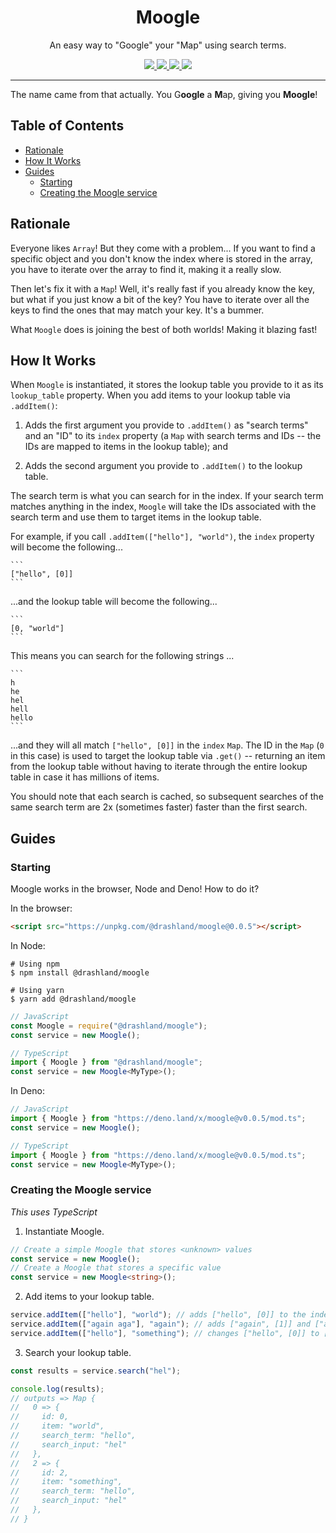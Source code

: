 <p align="center">
  <!--<img height="200" src="./logo.svg" alt="Moogle logo">-->
  <h1 align="center">Moogle</h1>
</p>
<p align="center">An easy way to "Google" your "Map" using search terms.</p>
<p align="center">
  <a href="https://github.com/drashland/moogle/releases">
    <img src="https://img.shields.io/github/release/drashland/moogle.svg?color=bright_green&label=latest">
  </a>
  <a href="https://github.com/drashland/moogle/actions">
    <img src="https://img.shields.io/github/workflow/status/drashland/moogle/master?label=ci">
  </a>
  <a href="https://discord.gg/SgejNXq">
    <img src="https://img.shields.io/badge/chat-on%20discord-blue">
  </a>
  <a href="https://twitter.com/drash_land">
    <img src="https://img.shields.io/twitter/url?label=%40drash_land&style=social&url=https%3A%2F%2Ftwitter.com%2Fdrash_land">
  </a>
  <!-- <a href="https://rb.gy/vxmeed">
    <img src="https://img.shields.io/badge/Tutorials-YouTube-red">
  </a> -->
</p>

---

The name came from that actually. You G**oogle** a **M**ap, giving you
**Moogle**!

## Table of Contents

- [Rationale](#rationale)
- [How It Works](#how-it-works)
- [Guides](#guides)
  - [Starting](#starting)
  - [Creating the Moogle service](#creating-the-moogle-service)

## Rationale

Everyone likes `Array`! But they come with a problem... If you want to find a
specific object and you don't know the index where is stored in the array, you
have to iterate over the array to find it, making it a really slow.

Then let's fix it with a `Map`! Well, it's really fast if you already know the
key, but what if you just know a bit of the key? You have to iterate over all
the keys to find the ones that may match your key. It's a bummer.

What `Moogle` does is joining the best of both worlds! Making it blazing fast!

## How It Works

When `Moogle` is instantiated, it stores the lookup table you provide to it as
its `lookup_table` property. When you add items to your lookup table via
`.addItem()`:

1. Adds the first argument you provide to `.addItem()` as "search terms" and an
   "ID" to its `index` property (a `Map` with search terms and IDs -- the IDs
   are mapped to items in the lookup table); and

2. Adds the second argument you provide to `.addItem()` to the lookup table.

The search term is what you can search for in the index. If your search term
matches anything in the index, `Moogle` will take the IDs associated with the
search term and use them to target items in the lookup table.

For example, if you call `.addItem(["hello"], "world")`, the `index` property
will become the following...

    ```
    ["hello", [0]]
    ```

...and the lookup table will become the following...

    ```
    [0, "world"]
    ```

This means you can search for the following strings ...

    ```
    h
    he
    hel
    hell
    hello
    ```

...and they will all match `["hello", [0]]` in the `index` `Map`. The ID in the
`Map` (`0` in this case) is used to target the lookup table via `.get()` --
returning an item from the lookup table without having to iterate through the
entire lookup table in case it has millions of items.

You should note that each search is cached, so subsequent searches of the same
search term are 2x (sometimes faster) faster than the first search.

## Guides

### Starting

Moogle works in the browser, Node and Deno! How to do it?

In the browser:

```html
<script src="https://unpkg.com/@drashland/moogle@0.0.5"></script>
```

In Node:

```
# Using npm
$ npm install @drashland/moogle

# Using yarn
$ yarn add @drashland/moogle
```

```javascript
// JavaScript
const Moogle = require("@drashland/moogle");
const service = new Moogle();
```

```typescript
// TypeScript
import { Moogle } from "@drashland/moogle";
const service = new Moogle<MyType>();
```

In Deno:

```javascript
// JavaScript
import { Moogle } from "https://deno.land/x/moogle@v0.0.5/mod.ts";
const service = new Moogle();
```

```typescript
// TypeScript
import { Moogle } from "https://deno.land/x/moogle@v0.0.5/mod.ts";
const service = new Moogle<MyType>();
```

### Creating the Moogle service

_This uses TypeScript_

1. Instantiate Moogle.

```typescript
// Create a simple Moogle that stores <unknown> values
const service = new Moogle();
// Create a Moogle that stores a specific value
const service = new Moogle<string>();
```

2. Add items to your lookup table.

```typescript
service.addItem(["hello"], "world"); // adds ["hello", [0]] to the index
service.addItem(["again aga"], "again"); // adds ["again", [1]] and ["aga", [1]] to the index
service.addItem(["hello"], "something"); // changes ["hello", [0]] to ["hello", [0,2]] in the index
```

3. Search your lookup table.

```typescript
const results = service.search("hel");

console.log(results);
// outputs => Map {
//   0 => {
//     id: 0,
//     item: "world",
//     search_term: "hello",
//     search_input: "hel"
//   },
//   2 => {
//     id: 2,
//     item: "something",
//     search_term: "hello",
//     search_input: "hel"
//   },
// }
```
